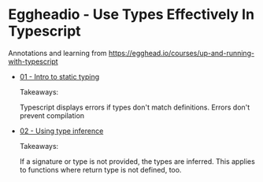 # Eggheadio - Use Types Effectively In Typescript

Annotations and learning from https://egghead.io/courses/up-and-running-with-typescript

- [01 - Intro to static typing]('./01/index.ts')

    Takeaways:

    Typescript displays errors if types don't match definitions. Errors don't
    prevent compilation

- [02 - Using type inference]('./02/index.ts')

    Takeaways:

    If a signature or type is not provided, the types are inferred. This applies
    to functions where return type is not defined, too.


